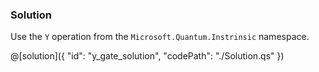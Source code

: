 ### Solution

Use the `Y` operation from the `Microsoft.Quantum.Instrinsic` namespace.

@[solution]({
    "id": "y_gate_solution",
    "codePath": "./Solution.qs"
})
